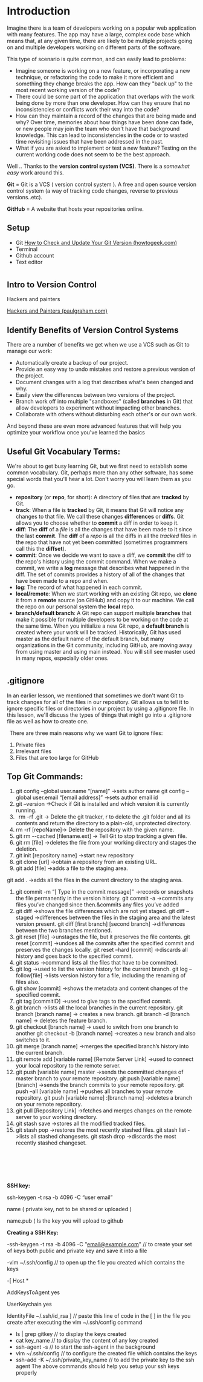 ##
# **Introduction**



Imagine there is a team of developers working on a popular web application with many features. The app may have a large, complex code base which means that, at any given time, there are likely to be multiple projects going on and multiple developers working on different parts of the software.

This type of scenario is quite common, and can easily lead to problems:

- Imagine someone is working on a new feature, or incorporating a new technique, or refactoring the code to make it more efficient and something they change breaks the app. How can they "back up" to the most recent working version of the code?
- There could be some part of the application that overlaps with the work being done by more than one developer. How can they ensure that no inconsistencies or conflicts work their way into the code?
- How can they maintain a record of the changes that are being made and why? Over time, memories about how things have been done can fade, or new people may join the team who don't have that background knowledge. This can lead to inconsistencies in the code or to wasted time revisiting issues that have been addressed in the past.
- What if you are asked to implement or test a new feature? Testing on the current working code does not seem to be the best approach.

Well .. Thanks to the **version control system (VCS)**. There is a *somewhat easy* work around this.

**Git** =  Git is a VCS ( version control system ). A free and open source version control system (a way of tracking code changes, reverse to previous versions..etc).

**GitHub** = A website that hosts your repositories online.

## **Setup**

- Git [How to Check and Update Your Git Version (howtogeek.com)](https://www.howtogeek.com/759319/how-to-check-and-update-your-git-version/)
- Terminal
- Github account
- Text editor







#








## **Intro to Version Control**



Hackers and painters

[Hackers and Painters (paulgraham.com)](http://www.paulgraham.com/hp.html)
##
## **Identify Benefits of Version Control Systems**

There are a number of benefits we get when we use a VCS such as Git to manage our work:

- Automatically create a backup of our project.
- Provide an easy way to undo mistakes and restore a previous version of the project.
- Document changes with a log that describes what's been changed and why.
- Easily view the differences between two versions of the project.
- Branch work off into multiple "sandboxes" (called **branches** in Git) that allow developers to experiment without impacting other branches.
- Collaborate with others without disturbing each other's or our own work.

And beyond these are even more advanced features that will help you optimize your workflow once you've learned the basics







## **Useful Git Vocabulary Terms:**
We're about to get busy learning Git, but we first need to establish some common vocabulary. Git, perhaps more than any other software, has some special words that you'll hear a lot. Don't worry you will learn them as you go.

- **repository** (or **repo**, for short): A directory of files that are **tracked** by Git.
- **track**: When a file is **tracked** by Git, it means that Git will notice any changes to that file. We call these changes **differences** or **diffs**. Git allows you to choose whether to **commit** a diff in order to keep it.
- **diff**: The **diff** of a *file* is all the changes that have been made to it since the last **commit**. The **diff** of a *repo* is all the diffs in all the *tracked* files in the repo that have not yet been committed (sometimes programmers call this the **diffset**).
- **commit**: Once we decide we want to save a diff, we **commit** the diff to the repo's history using the commit command. When we make a commit, we write a **log** message that describes what happened in the diff. The set of commits provides a history of all of the changes that have been made to a repo and when.
- **log**: The record of what happened in each commit.
- **local/remote**: When we start working with an existing Git repo, we **clone** it from a **remote** source (on GitHub) and copy it to our machine. We call the repo on our personal system the **local** repo.
- **branch/default branch**: A Git repo can support multiple **branches** that make it possible for multiple developers to be working on the code at the same time. When you initialize a new Git repo, a **default branch** is created where your work will be tracked. Historically, Git has used master as the default name of the default branch, but many organizations in the Git community, including GitHub, are moving away from using master and using main instead. You will still see master used in many repos, especially older ones.







#
## **.gitignore**

In an earlier lesson, we mentioned that sometimes we don't want Git to track changes for all of the files in our repository. Git allows us to tell it to ignore specific files or directories in our project by using a .gitignore file. In this lesson, we'll discuss the types of things that might go into a .gitignore file as well as how to create one.

` `There are three main reasons why we want Git to ignore files:

1. Private files
1. Irrelevant files
1. Files that are too large for GitHub

##
## **Top Git Commands:**

1. git config –global user.name “[name]” ->sets author name
   git config –global user.email “[email address]” ->sets author email id
1. git –version ->Check if Git is installed and which version it is currently running.
1. ` `rm -rf .git -> Delete the git tracker, r to delete the .git folder and all its contents and return the directory to a plain-old, unprotected directory.
1. rm -rf [repoName]-> Delete the repository with the given name.
1. git rm --cached [filename.ext] -> Tell Git to stop tracking a given file.
1. git rm [file] ->deletes the file from your working directory and stages the deletion.
1. git init [repository name] ->start new repository
1. git clone [url] ->obtain a repository from an existing URL.
1. git add [file] ->adds a file to the staging area.

git add . ->adds all the files in the current directory to the staging area.

1. git commit -m “[ Type in the commit message]” ->records or snapshots the file permanently in the version history.
   git commit -a ->commits any files you’ve changed since then.&commits any files you’ve added
1. git diff ->shows the file differences which are not yet staged.
   git diff –staged ->differences between the files in the staging area and the latest version present.
   git diff [first branch] [second branch] ->differences between the two branches mentioned.
1. git reset [file] ->unstages the file, but it preserves the file contents.
   git reset [commit] ->undoes all the commits after the specified commit and preserves the changes locally.
   git reset –hard [commit] ->discards all history and goes back to the specified commit.
1. git status ->command lists all the files that have to be committed.
1. git log ->used to list the version history for the current branch.
   git log –follow[file] ->lists version history for a file, including the renaming of files also.
1. git show [commit] ->shows the metadata and content changes of the specified commit.
1. git tag [commitID] ->used to give tags to the specified commit.
1. git branch ->lists all the local branches in the current repository.
   git branch [branch name] -> creates a new branch.
   git branch -d [branch name] -> deletes the feature branch.
1. git checkout [branch name] -> used to switch from one branch to another
   git checkout -b [branch name] ->creates a new branch and also switches to it.
1. git merge [branch name] ->merges the specified branch’s history into the current branch.
1. git remote add [variable name] [Remote Server Link] ->used to connect your local repository to the remote server.
1. git push [variable name] master ->sends the committed changes of master branch to your remote repository.
   git push [variable name] [branch] ->sends the branch commits to your remote repository.
   git push –all [variable name] ->pushes all branches to your remote repository.
   git push [variable name] :[branch name] ->deletes a branch on your remote repository.
1. git pull [Repository Link] ->fetches and merges changes on the remote server to your working directory.
1. git stash save ->stores all the modified tracked files.
1. git stash pop ->restores the most recently stashed files.
   git stash list ->lists all stashed changesets.
   git stash drop ->discards the most recently stashed changeset.































<br>
<br>
<br>
<br>


**SSH key:**

ssh-keygen -t rsa -b 4096 -C “user email”

name ( private key, not to be shared or uploaded )

name.pub ( Is the key you will upload to github


**Creating a SSH Key:**

-ssh-keygen -t rsa -b 4096 -C "email@example.com" // to create your set of keys both public and private key and save it into a file

-vim ~/.ssh/config // to open up the file you created which contains the keys

-[ Host \*

AddKeysToAgent yes



UserKeychain yes

IdentityFile ~/.ssh/id\_rsa ] // paste this line of code in the [ ] in the file you create after executing the vim ~/.ssh/config command

- ls | grep gitkey // to display the keys created
- cat key\_name // to display the content of any key created
- ssh-agent -s // to start the ssh-agent in the background
- vim ~/.ssh/config // to configure the created file which contains the keys
- ssh-add -K ~/.ssh/private\_key\_name // to add the private key to the ssh agent
  The above commands should help you setup your ssh keys properly

















